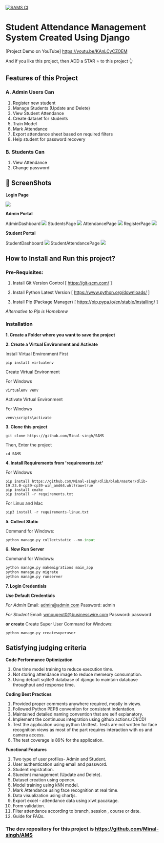 [![SAMS CI](https://github.com/Minal-singh/SAMS/actions/workflows/SAMS.yml/badge.svg)](https://github.com/Minal-singh/SAMS/actions/workflows/SAMS.yml)

# Student Attendance Management System Created Using Django

[Project Demo on YouTube] https://youtu.be/KAnLCyCZOEM

And if you like this project, then ADD a STAR ⭐️  to this project 👆

## Features of this Project

### A. Admin Users Can
1. Register new student
2. Manage Students (Update and Delete)
3. View Student Attendance
4. Create dataset for students
5. Train Model
6. Mark Attendance
7. Export attendance sheet based on required filters
8. Help student for password recovery

### B. Students Can
1. View Attendance
2. Change password


## 📸 ScreenShots

**Login Page**

<img src="Screenshots/LoginPage.jpg"/>

**Admin Portal**

AdminDashboard
<img src="Screenshots/AdminDashboard.jpg"/>
StudentsPage
<img src="Screenshots/StudentsPage.jpg"/>
AttendancePage
<img src="Screenshots/AttendancePage.jpg"/>
RegisterPage
<img src="Screenshots/RegisterPage.jpg"/>

**Student Portal**

StudentDashboard
<img src="Screenshots/StudentDashboard.jpg"/>
StudentAttendancePage
<img src="Screenshots/StudentAttendancePage.jpg"/>


## How to Install and Run this project?

### Pre-Requisites:
1. Install Git Version Control
[ https://git-scm.com/ ]

2. Install Python Latest Version
[ https://www.python.org/downloads/ ]

3. Install Pip (Package Manager)
[ https://pip.pypa.io/en/stable/installing/ ]

*Alternative to Pip is Homebrew*

### Installation
**1. Create a Folder where you want to save the project**

**2. Create a Virtual Environment and Activate**

Install Virtual Environment First
```
pip install virtualenv
```

Create Virtual Environment

For Windows
```
virtualenv venv
```

Activate Virtual Environment

For Windows
```
venv\scripts\activate
```

**3. Clone this project**
```
git clone https://github.com/Minal-singh/SAMS
```

Then, Enter the project
```
cd SAMS
```

**4. Install Requirements from 'requirements.txt'**

For Windows
```
pip install https://github.com/Minal-singh/dlib/blob/master/dlib-19.23.0-cp39-cp39-win_amd64.whl?raw=true
pip install cmake
pip install -r requirements.txt
```
For Linux and Mac
```python
pip3 install -r requirements-linux.txt
```

**5. Collect Static**

Command for Windows:
```python
python manage.py collectstatic --no-input
```

**6. Now Run Server**

Command for Windows:
```python
python manage.py makemigrations main_app
python manage.py migrate
python manage.py runserver
```

**7. Login Credentials**

**Use Default Credentials**

*For Admin*
Email: admin@admin.com
Password: admin

*For Student*
Email: wmougeot0@businesswire.com
Password: password

**or create**
Create Super User
Command for Windows:
```
python manage.py createsuperuser
```

## Satisfying judging criteria
**Code Performance Optimization**
1. One time model training to reduce execution time.
2. Not storing attendance image to reduce memeory consumption.
3. Using default sqlite3 database of django to maintain database throughput and response time.

**Coding Best Practices**
1. Provided proper comments anywhere required, mostly in views.
2. Followed Python PEP8 convention for consistent indentation.
3. Maintained detailed naming convention that are self explanatory.
4. Implement the continuous integration using github actions.(CI/CD)
5. Test the application using python Unittest. Tests are not written for face recognition views as most of the part requires interaction with os and camera access.
6. The test coverage is 89% for the application.

**Functional Features**
1. Two type of user profiles- Admin and Student.
2. User authentication using email and password.
3. Student registration.
4. Stuedent management (Update and Delete).
5. Dataset creation using opencv.
6. Model training using kNN model.
7. Mark Attendance using face recognition at real time.
8. Data visualization using chartjs.
9. Export excel - attendance data using xlwt pacakage.
10. Form validation.
11. Filter attendance according to branch, session , course or date.
12. Guide for FAQs.

### The dev repository for this project is https://github.com/Minal-singh/AMS
